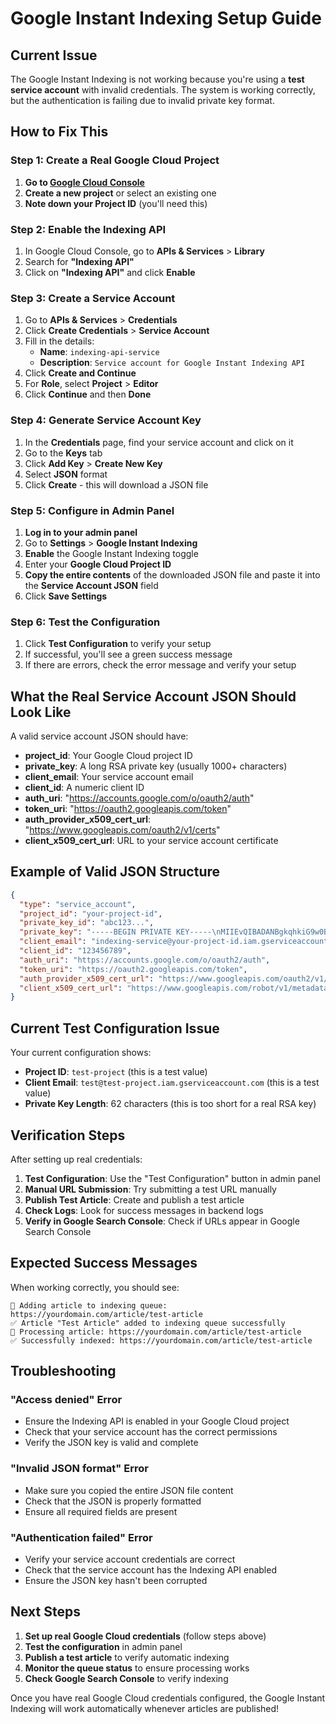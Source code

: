# Google Instant Indexing Setup Guide

## Current Issue
The Google Instant Indexing is not working because you're using a **test service account** with invalid credentials. The system is working correctly, but the authentication is failing due to invalid private key format.

## How to Fix This

### Step 1: Create a Real Google Cloud Project

1. **Go to [Google Cloud Console](https://console.cloud.google.com/)**
2. **Create a new project** or select an existing one
3. **Note down your Project ID** (you'll need this)

### Step 2: Enable the Indexing API

1. In Google Cloud Console, go to **APIs & Services** > **Library**
2. Search for **"Indexing API"**
3. Click on **"Indexing API"** and click **Enable**

### Step 3: Create a Service Account

1. Go to **APIs & Services** > **Credentials**
2. Click **Create Credentials** > **Service Account**
3. Fill in the details:
   - **Name**: `indexing-api-service`
   - **Description**: `Service account for Google Instant Indexing API`
4. Click **Create and Continue**
5. For **Role**, select **Project** > **Editor**
6. Click **Continue** and then **Done**

### Step 4: Generate Service Account Key

1. In the **Credentials** page, find your service account and click on it
2. Go to the **Keys** tab
3. Click **Add Key** > **Create New Key**
4. Select **JSON** format
5. Click **Create** - this will download a JSON file

### Step 5: Configure in Admin Panel

1. **Log in to your admin panel**
2. Go to **Settings** > **Google Instant Indexing**
3. **Enable** the Google Instant Indexing toggle
4. Enter your **Google Cloud Project ID**
5. **Copy the entire contents** of the downloaded JSON file and paste it into the **Service Account JSON** field
6. Click **Save Settings**

### Step 6: Test the Configuration

1. Click **Test Configuration** to verify your setup
2. If successful, you'll see a green success message
3. If there are errors, check the error message and verify your setup

## What the Real Service Account JSON Should Look Like

A valid service account JSON should have:
- **project_id**: Your Google Cloud project ID
- **private_key**: A long RSA private key (usually 1000+ characters)
- **client_email**: Your service account email
- **client_id**: A numeric client ID
- **auth_uri**: "https://accounts.google.com/o/oauth2/auth"
- **token_uri**: "https://oauth2.googleapis.com/token"
- **auth_provider_x509_cert_url**: "https://www.googleapis.com/oauth2/v1/certs"
- **client_x509_cert_url**: URL to your service account certificate

## Example of Valid JSON Structure

```json
{
  "type": "service_account",
  "project_id": "your-project-id",
  "private_key_id": "abc123...",
  "private_key": "-----BEGIN PRIVATE KEY-----\nMIIEvQIBADANBgkqhkiG9w0BAQEFAASCBKcwggSjAgEAAoIBAQC...\n-----END PRIVATE KEY-----\n",
  "client_email": "indexing-service@your-project-id.iam.gserviceaccount.com",
  "client_id": "123456789",
  "auth_uri": "https://accounts.google.com/o/oauth2/auth",
  "token_uri": "https://oauth2.googleapis.com/token",
  "auth_provider_x509_cert_url": "https://www.googleapis.com/oauth2/v1/certs",
  "client_x509_cert_url": "https://www.googleapis.com/robot/v1/metadata/x509/indexing-service%40your-project-id.iam.gserviceaccount.com"
}
```

## Current Test Configuration Issue

Your current configuration shows:
- **Project ID**: `test-project` (this is a test value)
- **Client Email**: `test@test-project.iam.gserviceaccount.com` (this is a test value)
- **Private Key Length**: 62 characters (this is too short for a real RSA key)

## Verification Steps

After setting up real credentials:

1. **Test Configuration**: Use the "Test Configuration" button in admin panel
2. **Manual URL Submission**: Try submitting a test URL manually
3. **Publish Test Article**: Create and publish a test article
4. **Check Logs**: Look for success messages in backend logs
5. **Verify in Google Search Console**: Check if URLs appear in Google Search Console

## Expected Success Messages

When working correctly, you should see:
```
🚀 Adding article to indexing queue: https://yourdomain.com/article/test-article
✅ Article "Test Article" added to indexing queue successfully
📝 Processing article: https://yourdomain.com/article/test-article
✅ Successfully indexed: https://yourdomain.com/article/test-article
```

## Troubleshooting

### "Access denied" Error
- Ensure the Indexing API is enabled in your Google Cloud project
- Check that your service account has the correct permissions
- Verify the JSON key is valid and complete

### "Invalid JSON format" Error
- Make sure you copied the entire JSON file content
- Check that the JSON is properly formatted
- Ensure all required fields are present

### "Authentication failed" Error
- Verify your service account credentials are correct
- Check that the service account has the Indexing API enabled
- Ensure the JSON key hasn't been corrupted

## Next Steps

1. **Set up real Google Cloud credentials** (follow steps above)
2. **Test the configuration** in admin panel
3. **Publish a test article** to verify automatic indexing
4. **Monitor the queue status** to ensure processing works
5. **Check Google Search Console** to verify indexing

Once you have real Google Cloud credentials configured, the Google Instant Indexing will work automatically whenever articles are published! 